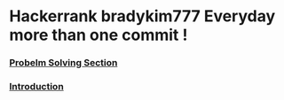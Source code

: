 # Hackerrank bradykim777  Everyday more than one commit ! 


### [Probelm Solving Section](Problem_Solving)


### [Introduction](introduction)

